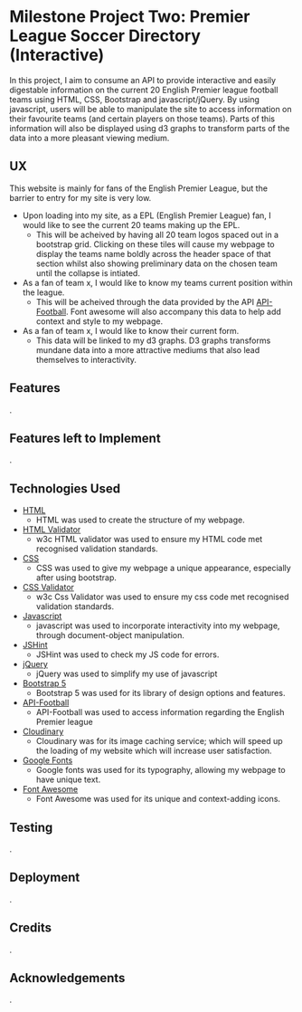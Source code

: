 # Milestone Project Two: Premier League Soccer Directory (Interactive)
In this project, I aim to consume an API to provide interactive and easily digestable information on the current 20 English Premier league football teams using HTML, CSS, Bootstrap and javascript/jQuery.
By using javascript, users will be able to manipulate the site to access information on their favourite teams (and certain players on those teams). Parts of this information will also be displayed
using d3 graphs to transform parts of the data into a more pleasant viewing medium.

## UX 
This website is mainly for fans of the English Premier League, but the barrier to entry for my site is very low.
* Upon loading into my site, as a EPL (English Premier League) fan, I would like to see the current 20 teams making up the EPL.
    * This will be acheived by having all 20 team logos spaced out in a bootstrap grid. Clicking on these tiles will cause my webpage to display the teams name boldly across the header space of that section whilst also 
    showing preliminary data on the chosen team until the collapse is intiated.
* As a fan of team x, I would like to know my teams current position within the league.
    * This will be acheived through the data provided by the API [API-Football](https://www.api-football.com/). Font awesome will also accompany this data to help add context and style to my webpage.
* As a fan of team x, I would like to know their current form.
    * This data will be linked to my d3 graphs. D3 graphs transforms mundane data into a more attractive mediums that also lead themselves to interactivity.

## Features
.

## Features left to Implement
.

## Technologies Used
* [HTML](https://www.w3.org/html/)
    * HTML was used to create the structure of my webpage.
* [HTML Validator](https://validator.w3.org/)
    * w3c HTML validator was used to ensure my HTML code met recognised validation standards.
* [CSS](https://www.w3.org/Style/CSS/Overview.en.html)
    * CSS was used to give my webpage a unique appearance, especially after using bootstrap.
* [CSS Validator](https://jigsaw.w3.org/css-validator/)
    * w3c Css Validator was used to ensure my css code met recognised validation standards.
* [Javascript](https://www.javascript.com/)
    * javascript was used to incorporate interactivity into my webpage, through document-object manipulation.
* [JSHint](https://jshint.com/)
    * JSHint was used to check my JS code for errors.
* [jQuery](https://jquery.com/download/)
    * jQuery was used to simplify my use of javascript
* [Bootstrap 5](https://getbootstrap.com/)
    * Bootstrap 5 was used for its library of design options and features.
* [API-Football](https://www.api-football.com/)
    * API-Football was used to access information regarding the English Premier league
* [Cloudinary](https://cloudinary.com/)
    * Cloudinary was for its image caching service; which will speed up the loading of my website which will increase user satisfaction.
* [Google Fonts](https://fonts.google.com/)
    * Google fonts was used for its typography, allowing my webpage to have unique text.
* [Font Awesome](https://fontawesome.com/)
    * Font Awesome was used for its unique and context-adding icons.

## Testing
.

## Deployment
.

## Credits
.

## Acknowledgements
.


